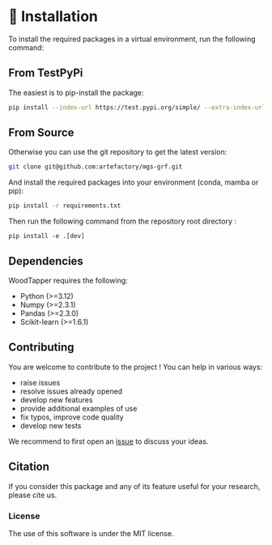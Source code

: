 
# 🌳 Installation

To install the required packages in a virtual environment, run the following command:

## From TestPyPi
The easiest is to pip-install the package:
```bash
pip install --index-url https://test.pypi.org/simple/ --extra-index-url https://pypi.org/simple/ woodtapper
```

## From Source
Otherwise you can use the git repository to get the latest version:
```bash
git clone git@github.com:artefactory/mgs-grf.git
```
And install the required packages into your environment (conda, mamba or pip):
```bash
pip install -r requirements.txt
```
Then run the following command from the repository root directory :
```
pip install -e .[dev]
```

## Dependencies

WoodTapper requires the following:
* Python (>=3.12)
* Numpy (>=2.3.1)
* Pandas (>=2.3.0)
* Scikit-learn (>=1.6.1)

## Contributing
You are welcome to contribute to the project ! You can help in various ways:
* raise issues
* resolve issues already opened
* develop new features
* provide additional examples of use
* fix typos, improve code quality
* develop new tests

We recommend to first open an [issue](https://github.com/artefactory/woodtapper/issues) to discuss your ideas.

## Citation

If you consider this package and any of its feature useful for your research, please cite us.

### License

The use of this software is under the MIT license.
